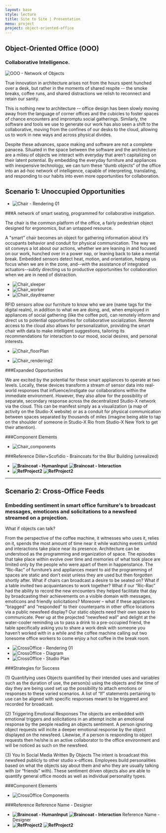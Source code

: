 ```yaml
---
layout: base
style: lecture
title: Site to Site | Presentation
menu: project
project: object-oriented-office
---
```

## Object-Oriented Office (OOO)

### Collaborative Intelligence.

![OOO - Network of Objects](https://raw.github.com/site2site/object-oriented-office/master/docs/images/ooo_network-01.png)

True innovation in architecture arises not from the hours spent hunched over a desk, but rather in the moments of shared respite -- the smoke breaks, coffee runs, and shared distractions we relish to reconnect and retain our sanity.

This is nothing new to architecture -- office design has been slowly moving away from the language of corner offices and the cubicles to foster spaces of chance encounters and impromptu social gatherings. Similarly, the software and tools we use to generate our work has also seen a shift to the collaborative, moving from the confines of our desks to the cloud, allowing us to work in new ways and across physical divides.

Despite these advances, space making and software are not a complete panacea. Situated in the space between the software and the architecture are a milieu of objects we interact with everyday that aren’t capitalizing on their latent potential. By embedding the everyday furniture and appliances with inexpensive technology, we can turn these “dumb objects” of the office into an ad-hoc network of intelligence, capable of interpreting, translating, and responding to our habits into even more opportunities for collaboration.


## Scenario 1: Unoccupied Opportunities

*	![Chair - Rendering 01](https://raw.github.com/site2site/object-oriented-office/master/docs/images/scenario1.gif)

###A network of smart seating, programmed for collaborative instigation.

The chair is the common platform of the office, a fairly pedestrian object designed for ergonomics, but an untapped resource.

A "smart" chair becomes an object for gathering information about it’s occupants behavior and conduit for physical communication. The way we sit conveys a lot about our actions, whether we are leaning in and focused on our work, hunched over in a power nap, or leaning back to take a mental break. Embedded sensors detect heat, motion, and orientation, helping us focus when we are in the zone, and--with the assistance of integrated actuators--subtly directing us to productive opportunities for collaboration when we are in need of distraction.

*	![Chair_sleeper](https://raw.github.com/site2site/object-oriented-office/master/docs/images/seat_activity-01.png)
*	![Chair_worker](https://raw.github.com/site2site/object-oriented-office/master/docs/images/seat_activity-02.png)
*	![Chair_daydreamer](https://raw.github.com/site2site/object-oriented-office/master/docs/images/seat_activity-03.png)

RFID sensors allow our furniture to know who we are (name tags for the digital realm), in addition to what we are doing, and, when employed in appliances of social gathering (like the coffee pot), can remotely inform and direct us to potential opportunities for collaborative socialization. Remote access to the cloud also allows for personalization, providing the smart chair with data to make intelligent suggestions, tailoring its recommendations for interaction to our mood, social desires, and personal interests.

*	![Chair_floorPlan](https://raw.github.com/site2site/object-oriented-office/master/docs/images/92113_studioxplan1-01.png)

*	![Chair_rendering2](http://google.com/)

###Expanded Opportunities

We are excited by the potential for these smart appliances to operate at two levels. Locally, these devices transform a stream of sensor data into real-world responses that influence/instigate our collaborations within the immediate environment. However, they also allow for the possibility of separate, secondary response across the decentralized Studio-X network via the cloud. This can be manifest simply as a visualization (a map of activity on the Studio-X website) or as a conduit for physical communication between spaces separated by thousands of miles (imagine being able to tap on the shoulder of someone in Studio-X Rio from Studio-X New York to get their attention).

###Component Elements
*	![Chair_components](http://google.com/)

###Reference
Diller+Scofidio - Braincoats for the Blur Building (unrealized)
*	__![Braincoat - HumanInput](https://github-camo.global.ssl.fastly.net/8efef98c183286c846ec2953829bfc13def51714/687474703a2f2f6473726e792e636f6d2f70726f6a656374732f426c7572427261696e636f61742f30382d76697375616c2d636f6d6d756e69636174696f6e732d636f2e6a7067)__
	__![Braincoat - Interaction](https://github-camo.global.ssl.fastly.net/ccff3d5ac3c230585521aa9bfde44ce289fd6167/687474703a2f2f6473726e792e636f6d2f70726f6a656374732f426c7572427261696e636f61742f31382d2d7472616e736d697373696f6e2d7a6f6e65732d636f70792e6a7067)__
*	__![RefProject2](http://google.com)__
	__![RefProject2](http://google.com)__

***

## Scenario 2: Cross-Office Feeds

### Embedding sentiment in smart office furniture's to broadcast messages, emoticons and solicitations to a newsfeed streamed on a projection.

What if objects can talk?

From the perspective of the coffee machine, it witnesses who uses it, relies on it, spends the most amount of time near it while watching events unfold and interactions take place near its presence. Architecture can be understood as the programming and organization of space. The episodes that take place within evolve over time and memories of what took place are limited only by the people who were apart of them in happenstance. The “Ric-Rac” of furniture’s and appliances meant to aid the programming of spaces are static and don’t exist unless they are used but then forgotten shortly after. What if chairs can broadcast a desire to be seated on? What if a table invited two acquaintances to work together? What if our “Ric-Rac” had the ability to record the new encounters they helped facilitate that day by broadcasting their achievements on a visible domain with messages, emoticons and friendly solicitations? Moreover – what if these appliances “bragged” and “responded” to their counterparts in other office locations via a public newsfeed display? Our static objects need their own space to communicate. Peer up at the projected “newsfeed wall” and delight at the water-cooler reminding us to pass a drink to a pre-occupied friend, the table specifically asking you to share a work desk with someone you haven’t worked with in a while and the coffee machine calling out two lonesome office workers to come enjoy a hot coffee in the break room.

*	![CrossOffice - Rendering 01](https://raw.github.com/site2site/object-oriented-office/master/docs/images/scenario2-newsfeed.gif)
*	![CrossOffice - Diagram](https://raw.github.com/site2site/object-oriented-office/master/docs/images/scenario2-diagram.gif)
*	![CrossOffice - Studio Plan](https://raw.github.com/site2site/object-oriented-office/master/docs/images/92113_studioxdia2.png)

###Strategies for Success

(1) Quantifying uses 
Objects quantified by their intended uses and variables such as the duration of use, the person(s) using the objects and the time of day they are being used set up the possibility to attach emotions or responses to these varied scenarios. A list of “If” statements pertaining to use can be aligned with specific responses meant to be triggered and recorded for broadcast.

(2) Triggering Emotional Responses
The objects are embedded with emotional triggers and solicitations in an attempt incite an emotional response by the people reading an objects sentiment. A person ignoring object requests will incite a deeper emotional response by the object displayed on the newsfeed. Likewise, if a person is responding to object requests then he/she is an active collaborator to the office environment and will be noticed as such on the newsfeed. 

(3) You In Social Media Written By Objects
The intent is broadcast this newsfeed publicly to other studio x-offices. Employees build personalities based on what the objects say about them and who they are usually talking with (or “friends” with). These sentiment driven objects also are able to quantify general office moods as well as individual personality types. 

###Component Elements
*	![CrossOffice Components](http://google.com/)

###Reference
Reference Name - Designer
*	__![Braincoat - HumanInput](https://github-camo.global.ssl.fastly.net/8efef98c183286c846ec2953829bfc13def51714/687474703a2f2f6473726e792e636f6d2f70726f6a656374732f426c7572427261696e636f61742f30382d76697375616c2d636f6d6d756e69636174696f6e732d636f2e6a7067)__
	__![Braincoat - Interaction](https://github-camo.global.ssl.fastly.net/ccff3d5ac3c230585521aa9bfde44ce289fd6167/687474703a2f2f6473726e792e636f6d2f70726f6a656374732f426c7572427261696e636f61742f31382d2d7472616e736d697373696f6e2d7a6f6e65732d636f70792e6a7067)__
Reference Name - Designer
*	__![RefProject2](http://google.com)__
	__![RefProject2](http://google.com)__
